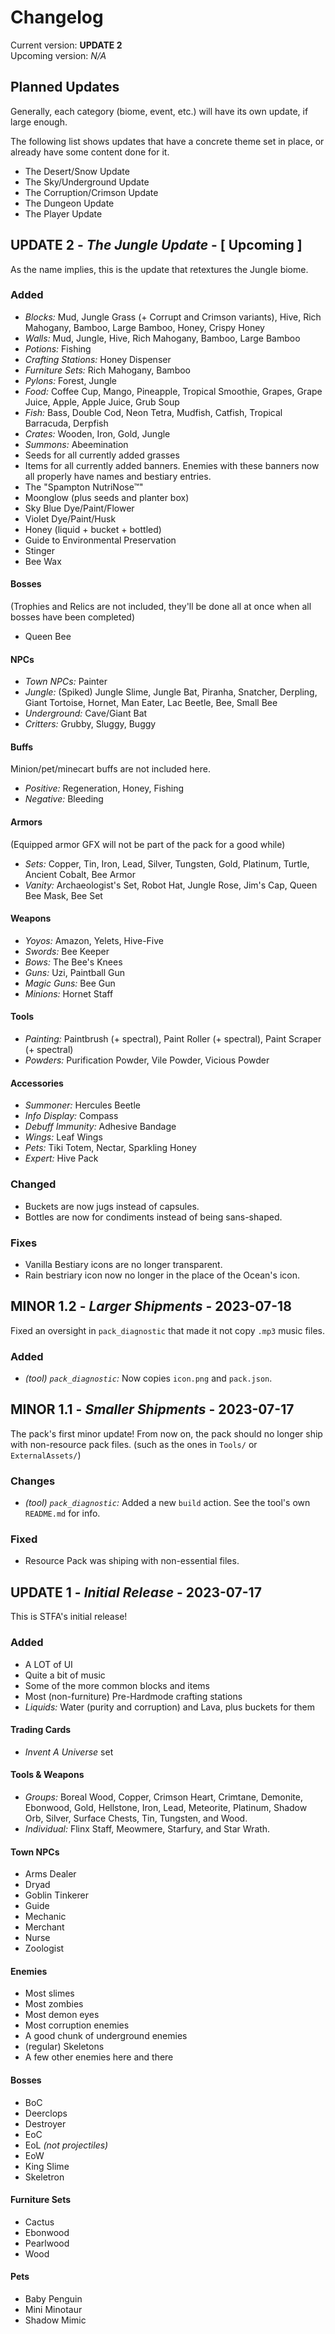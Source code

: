 # Changelog

Current version: **UPDATE 2** \
Upcoming version: _N/A_

## Planned Updates

Generally, each category (biome, event, etc.) will have its own update,
if large enough.

The following list shows updates that have a concrete theme set in place,
or already have some content done for it.

- The Desert/Snow Update
- The Sky/Underground Update
- The Corruption/Crimson Update
- The Dungeon Update
- The Player Update

## UPDATE 2 - _The Jungle Update_ - [ Upcoming ]

<!-- NOTE: Organize this changelog before the update releases. -->

As the name implies, this is the update that retextures the Jungle biome.

### Added

- _Blocks:_ Mud, Jungle Grass (+ Corrupt and Crimson variants), Hive,
  Rich Mahogany, Bamboo, Large Bamboo, Honey, Crispy Honey
- _Walls:_ Mud, Jungle, Hive, Rich Mahogany, Bamboo, Large Bamboo
- _Potions:_ Fishing
- _Crafting Stations:_ Honey Dispenser
- _Furniture Sets:_ Rich Mahogany, Bamboo
- _Pylons:_ Forest, Jungle
- _Food:_ Coffee Cup, Mango, Pineapple, Tropical Smoothie, Grapes, Grape Juice,
  Apple, Apple Juice, Grub Soup
- _Fish:_ Bass, Double Cod, Neon Tetra, Mudfish, Catfish, Tropical Barracuda,
  Derpfish
- _Crates:_ Wooden, Iron, Gold, Jungle
- _Summons:_ Abeemination
- Seeds for all currently added grasses
- Items for all currently added banners.
  Enemies with these banners now all properly have names and bestiary entries.
- The "Spampton NutriNose&trade;"
- Moonglow (plus seeds and planter box)
- Sky Blue Dye/Paint/Flower
- Violet Dye/Paint/Husk
- Honey (liquid + bucket + bottled)
- Guide to Environmental Preservation
- Stinger
- Bee Wax

#### Bosses

(Trophies and Relics are not included, they'll be done all at once when all
bosses have been completed)

- Queen Bee

#### NPCs

- _Town NPCs:_ Painter
- _Jungle:_ (Spiked) Jungle Slime, Jungle Bat, Piranha, Snatcher, Derpling,
  Giant Tortoise, Hornet, Man Eater, Lac Beetle, Bee, Small Bee
- _Underground:_ Cave/Giant Bat
- _Critters:_ Grubby, Sluggy, Buggy

#### Buffs

Minion/pet/minecart buffs are not included here.

- _Positive:_ Regeneration, Honey, Fishing
- _Negative:_ Bleeding

#### Armors

(Equipped armor GFX will not be part of the pack for a good while)

- _Sets:_ Copper, Tin, Iron, Lead, Silver, Tungsten, Gold, Platinum, Turtle,
  Ancient Cobalt, Bee Armor
- _Vanity:_ Archaeologist's Set, Robot Hat, Jungle Rose, Jim's Cap,
  Queen Bee Mask, Bee Set

#### Weapons

- _Yoyos:_ Amazon, Yelets, Hive-Five
- _Swords:_ Bee Keeper
- _Bows:_ The Bee's Knees
- _Guns:_ Uzi, Paintball Gun
- _Magic Guns:_ Bee Gun
- _Minions:_ Hornet Staff

#### Tools

- _Painting:_ Paintbrush (+ spectral), Paint Roller (+ spectral),
  Paint Scraper (+ spectral)
- _Powders:_ Purification Powder, Vile Powder, Vicious Powder

#### Accessories

- _Summoner:_ Hercules Beetle
- _Info Display:_ Compass
- _Debuff Immunity:_ Adhesive Bandage
- _Wings:_ Leaf Wings
- _Pets:_ Tiki Totem, Nectar, Sparkling Honey
- _Expert:_ Hive Pack

### Changed

- Buckets are now jugs instead of capsules.
- Bottles are now for condiments instead of being sans-shaped.

### Fixes

- Vanilla Bestiary icons are no longer transparent.
- Rain bestriary icon now no longer in the place of the Ocean's icon.

## MINOR 1.2 - _Larger Shipments_ - 2023-07-18

Fixed an oversight in `pack_diagnostic`
that made it not copy `.mp3` music files.

### Added

- _(tool) `pack_diagnostic`:_ Now copies `icon.png` and `pack.json`.

## MINOR 1.1 - _Smaller Shipments_ - 2023-07-17

The pack's first minor update!
From now on, the pack should no longer ship with non-resource pack files.
(such as the ones in `Tools/` or `ExternalAssets/`)

### Changes

- _(tool) `pack_diagnostic`:_
  Added a new `build` action. See the tool's own `README.md` for info.

### Fixed

- Resource Pack was shiping with non-essential files.

## UPDATE 1 - _Initial Release_ - 2023-07-17

This is STFA's initial release!

### Added

- A LOT of UI
- Quite a bit of music
- Some of the more common blocks and items
- Most (non-furniture) Pre-Hardmode crafting stations
- _Liquids:_ Water (purity and corruption) and Lava, plus buckets for them

#### Trading Cards

- _Invent A Universe_ set

#### Tools & Weapons

- _Groups:_
  Boreal Wood, Copper, Crimson Heart, Crimtane, Demonite, Ebonwood, Gold,
  Hellstone, Iron, Lead, Meteorite, Platinum, Shadow Orb, Silver,
  Surface Chests, Tin, Tungsten, and Wood.
- _Individual:_
  Flinx Staff, Meowmere, Starfury, and Star Wrath.

#### Town NPCs

- Arms Dealer
- Dryad
- Goblin Tinkerer
- Guide
- Mechanic
- Merchant
- Nurse
- Zoologist

#### Enemies

- Most slimes
- Most zombies
- Most demon eyes
- Most corruption enemies
- A good chunk of underground enemies
- (regular) Skeletons
- A few other enemies here and there

#### Bosses

- BoC
- Deerclops
- Destroyer
- EoC
- EoL _(not projectiles)_
- EoW
- King Slime
- Skeletron

#### Furniture Sets

- Cactus
- Ebonwood
- Pearlwood
- Wood

#### Pets

- Baby Penguin
- Mini Minotaur
- Shadow Mimic
